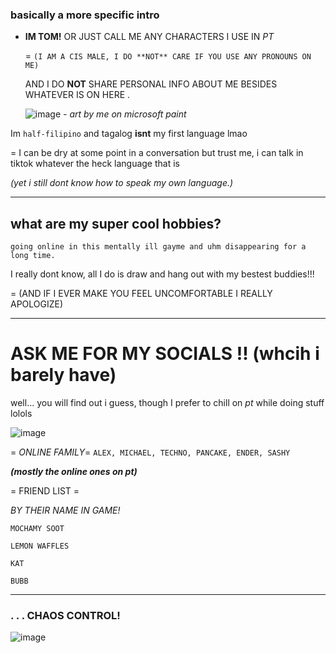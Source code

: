 ### basically a more specific intro

- __IM TOM!__ OR JUST CALL ME ANY CHARACTERS I USE IN *PT*

   = ```(I AM A CIS MALE, I DO **NOT** CARE IF YOU USE ANY PRONOUNS ON ME)```
  
  AND I DO **NOT** SHARE PERSONAL INFO ABOUT ME BESIDES WHATEVER IS ON HERE .

  ![image](https://github.com/user-attachments/assets/acaeb707-8012-4146-815e-5735aff4d466)
*- art by me on microsoft paint*

Im ```half-filipino``` and tagalog **isnt** my first language lmao

= I can be dry at some point in a conversation but trust me, i can talk in tiktok whatever the heck language that is 

*(yet i still dont know how to speak my own language.)*

***
## what are my super cool hobbies?

```going online in this mentally ill gayme and uhm disappearing for a long time.```

I really dont know, all I do is draw and hang out with my bestest buddies!!!

= (AND IF I EVER MAKE YOU FEEL UNCOMFORTABLE I REALLY APOLOGIZE)

***

# ASK ME FOR MY SOCIALS !! (whcih i barely have)

well... you will find out i guess, though I prefer to chill on *pt* while doing stuff lolols

![image](https://github.com/user-attachments/assets/4864f24b-ca6e-4e6a-8733-3ba53dc943aa)

= _ONLINE FAMILY_=
```ALEX, MICHAEL, TECHNO, PANCAKE, ENDER, SASHY```

***(mostly the online ones on pt)***

= FRIEND LIST =

*BY THEIR NAME IN GAME!*

`MOCHAMY SOOT`

`LEMON WAFFLES`

`KAT`

`BUBB`

***
### . . . CHAOS CONTROL!

![image](https://github.com/user-attachments/assets/e367ffa2-9010-4d76-9afb-86c92544ed89)

